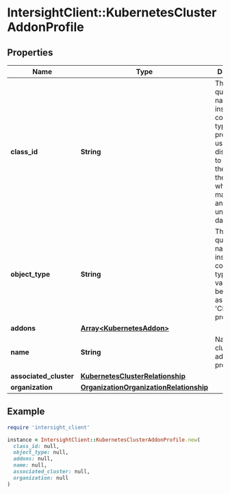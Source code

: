 # IntersightClient::KubernetesClusterAddonProfile

## Properties

| Name | Type | Description | Notes |
| ---- | ---- | ----------- | ----- |
| **class_id** | **String** | The fully-qualified name of the instantiated, concrete type. This property is used as a discriminator to identify the type of the payload when marshaling and unmarshaling data. | [default to &#39;kubernetes.ClusterAddonProfile&#39;] |
| **object_type** | **String** | The fully-qualified name of the instantiated, concrete type. The value should be the same as the &#39;ClassId&#39; property. | [default to &#39;kubernetes.ClusterAddonProfile&#39;] |
| **addons** | [**Array&lt;KubernetesAddon&gt;**](KubernetesAddon.md) |  | [optional] |
| **name** | **String** | Name of the cluster addon profile. | [optional] |
| **associated_cluster** | [**KubernetesClusterRelationship**](KubernetesClusterRelationship.md) |  | [optional] |
| **organization** | [**OrganizationOrganizationRelationship**](OrganizationOrganizationRelationship.md) |  | [optional] |

## Example

```ruby
require 'intersight_client'

instance = IntersightClient::KubernetesClusterAddonProfile.new(
  class_id: null,
  object_type: null,
  addons: null,
  name: null,
  associated_cluster: null,
  organization: null
)
```

